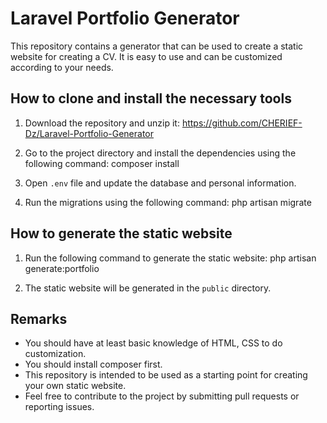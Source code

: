 # Laravel Portfolio Generator

This repository contains a generator that can be used to create a static website for creating a CV. It is easy to use and can be customized according to your needs.

## How to clone and install the necessary tools

1. Download the repository and unzip it:
https://github.com/CHERIEF-Dz/Laravel-Portfolio-Generator

2. Go to the project directory and install the dependencies using the following command:
composer install


3. Open `.env` file and update the database and personal information.

4. Run the migrations using the following command:
php artisan migrate


## How to generate the static website

1. Run the following command to generate the static website:
php artisan generate:portfolio


2. The static website will be generated in the `public` directory.

## Remarks
- You should have at least basic knowledge of HTML, CSS to do customization.
- You should install composer first.
- This repository is intended to be used as a starting point for creating your own static website.
- Feel free to contribute to the project by submitting pull requests or reporting issues.
